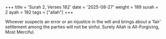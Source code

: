 +++
title = 'Surah 2, Verses 182'
date = '2025-08-27'
weight = 189
surah = 2
ayah = 182
tags = ["allah"]
+++

Whoever suspects an error or an injustice in the will and brings about a ˹fair˺ settlement among the parties will not be sinful. Surely Allah is All-Forgiving, Most Merciful.